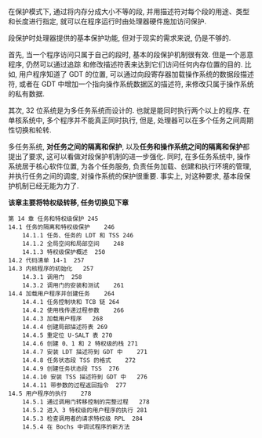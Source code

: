 在保护模式下, 通过将内存分成大小不等的段, 并用描述符对每个段的用途、类型和长度进行指定, 就可以在程序运行时由处理器硬件施加访问保护.

段保护时处理器提供的基本保护功能, 但对于现实的需求来说, 仍是不够的.

首先, 当一个程序访问只属于自己的段时, 基本的段保护机制很有效. 但是一个恶意程序, 仍然可以通过追踪 和修改描述符表来达到它们访问任何内存位置的目的. 比如, 用户程序知道了 GDT 的位置, 可以通过向段寄存器加载操作系统的数据段描述符, 或者在 GDT 中增加一个指向操作系统数据区的描述符, 来修改只属于操作系统的私有数据.

其次, 32 位系统是为多任务系统而设计的. 也就是能同时执行两个以上的程序. 在单核系统中, 多个程序并不能真正同时执行, 但是, 处理器可以在多个任务之间周期性切换和轮转.

多任务系统, **对任务之间的隔离和保护**, 以及**任务和操作系统之间的隔离和保护**都提出了要求, 这可以看做对段保护机制的进一步强化. 同时, 在多任务系统中, 操作系统居于核心软件位置, 为各个任务服务, 负责任务加载、创建和执行环境的管理, 并执行任务之间的调度, 对操作系统的保护很重要. 事实上, 对这种要求, 基本段保护机制已经无能为力了.

**该章主要将特权级转移, 任务切换见下章**

```
第 14 章 任务和特权级保护	245
14.1 任务的隔离和特权级保护	246
    14.1.1 任务、任务的 LDT 和 TSS	246
    14.1.2 全局空间和局部空间	248
    14.1.3 特权级保护概述	250
14.2 代码清单 14-1	257
14.3 内核程序的初始化	257
    14.3.1 调用门	258
    14.3.2 调用门的安装和测试	261
14.4 加载用户程序并创建任务	264
    14.4.1 任务控制块和 TCB 链	264
    14.4.2 使用栈传递过程参数	266
    14.4.3 加载用户程序	268
    14.4.4 创建局部描述符表	269
    14.4.5 重定位 U-SALT 表	270
    14.4.6 创建 0、1 和 2 特权级的栈	271
    14.4.7 安装 LDT 描述符到 GDT 中	271
    14.4.8 任务状态段 TSS 的格式	272
    14.4.9 创建任务状态段 TSS	276
    14.4.10 安装 TSS 描述符到 GDT 中	276
    14.4.11 带参数的过程返回指令	277
14.5 用户程序的执行	278
    14.5.1 通过调用门转移控制的完整过程	278
    14.5.2 进入 3 特权级的用户程序的执行	281
    14.5.3 检查调用者的请求特权级 RPL	284
    14.5.4 在 Bochs 中调试程序的新方法
```